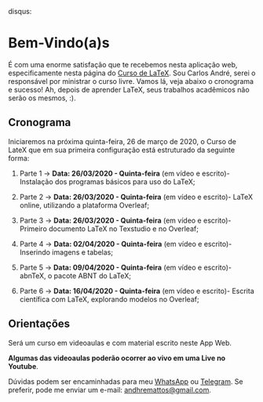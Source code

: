 disqus:

# Bem-Vindo(a)s

É com uma enorme satisfação que te recebemos nesta aplicação web, especificamente nesta página do [Curso de LaTeX](https://www.2dados.com/cursolatex). Sou Carlos André, serei o responsável por ministrar o curso livre. Vamos lá, veja abaixo o cronograma e sucesso! Ah, depois de aprender LaTeX, seus trabalhos acadêmicos não serão os mesmos, :).

## Cronograma 
Iniciaremos na próxima quinta-feira, 26 de março de 2020, o Curso de LateX que em sua primeira configuração está estruturado da seguinte forma: 

1. Parte 1 -> **Data: 26/03/2020 - Quinta-feira** (em vídeo e escrito)- Instalação dos programas básicos para uso do LaTeX; 
2. Parte 2 -> **Data: 26/03/2020 - Quinta-feira** (em vídeo e escrito)- LaTeX online, utilizando a plataforma Overleaf; 
3. Parte 3 -> **Data: 26/03/2020 - Quinta-feira** (em vídeo e escrito)- Primeiro documento LaTeX no Texstudio e no Overleaf;
4. Parte 4 -> **Data: 02/04/2020 - Quinta-feira** (em vídeo e escrito)- Inserindo imagens e tabelas;

5. Parte 5 -> **Data: 09/04/2020 - Quinta-feira** (em vídeo e escrito)- abnTeX, o pacote ABNT do LaTeX;

6. Parte 6 -> **Data: 16/04/2020 - Quinta-feira** (em vídeo e escrito)- Escrita científica com LaTeX, explorando modelos no Overleaf;

## Orientações

Será um curso em videoaulas e com material escrito neste App Web.

**Algumas das videoaulas poderão ocorrer ao vivo em uma Live no Youtube**.

Dúvidas podem ser encaminhadas para meu [WhatsApp](https://api.whatsapp.com/send?1=pt_BR&phone=5575991940520) ou [Telegram](https://t.me/dhematos). Se preferir, pode me enviar um e-mail: andhremattos@gmail.com.